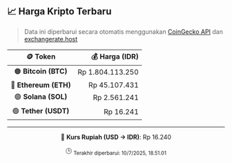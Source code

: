 

<!-- HARGA_KRIPTO -->
## 📈 Harga Kripto Terbaru

> Data ini diperbarui secara otomatis menggunakan [CoinGecko API](https://www.coingecko.com/) dan [exchangerate.host](https://exchangerate.host/)

<div align="center">

| 🪙 Token | 💰 Harga (IDR) |
|:------:|---------------:|
| 🟠 **Bitcoin (BTC)**   | Rp 1.804.113.250 |
| 🔵 **Ethereum (ETH)**  | Rp 45.107.431 |
| 🟣 **Solana (SOL)**    | Rp 2.561.241 |
| 🟢 **Tether (USDT)**   | Rp 16.241 |

---

💱 **Kurs Rupiah (USD → IDR)**: Rp 16.240

🕒 <sub>Terakhir diperbarui: 10/7/2025, 18.51.01</sub>

</div>
<!-- /HARGA_KRIPTO -->